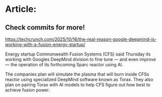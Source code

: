 # Article:

## Check commits for more!
https://techcrunch.com/2025/10/16/the-real-reason-google-deepmind-is-working-with-a-fusion-energy-startup/

Energy startup Commonwealth Fusion Systems (CFS) said Thursday its working with Googles DeepMind division to fine tune — and even improve — the operation of its forthcoming Sparc reactor using AI.

The companies plan will simulate the plasma that will burn inside CFSs reactor using specialized DeepMind software known as Torax. They also plan on pairing Torax with AI models to help CFS figure out how best to achieve fusion power.